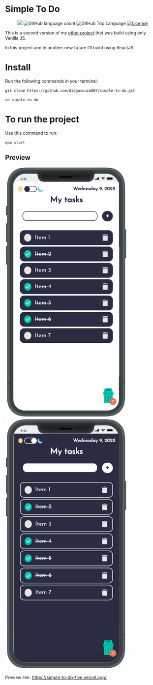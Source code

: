# Simple To Do

<p align="center">
  <img src="https://img.shields.io/badge/made%20by-DIEGO%20SOUZA-61dafb?style=flat-square">
  <img alt="GitHub language count" src="https://img.shields.io/github/languages/count/diegosouza007/simple-to-do?color=61dafb&style=flat-square">
  <img alt="GitHub Top Language" src="https://img.shields.io/github/languages/top/diegosouza007/simple-to-do?color=61dafb&style=flat-square">
  <a href="https://opensource.org/licenses/MIT">
    <img alt="License" src="https://img.shields.io/badge/license-MIT-61dafb?style=flat-square">
  </a>
</p>

This is a second version of my <a href="https://github.com/diegosouza007/kanban-tasks">other project</a> that was build using only Vanilla JS.

In this project and in another new future I'll build using ReactJS.

# Install

Run the following commands in your terminal:

```
git clone https://github.com/diegosouza007/simple-to-do.git
```

```
cd simple-to-do
```

# To run the project

Use this command to run: 

```
npm start
```

## Preview

<img src="./public/images/preview-1.png">
<img src="./public/images/preview-2.png">

Preview link: <a href="https://simple-to-do-five.vercel.app/">https://simple-to-do-five.vercel.app/</a>

